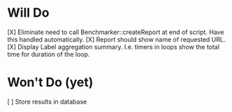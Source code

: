 # Will Do
[X] Eliminate need to call Benchmarker::createReport at end of script. Have this handled automatically.
[X] Report should show name of requested URL.
[X] Display Label aggregation summary. I.e. timers in loops show the total time for duration of the loop.

# Won't Do (yet)

[ ] Store results in database
